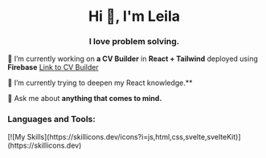 <h1 align="center">Hi 👋, I'm Leila</h1>
<h3 align="center">I love problem solving.</h3>

 🔭 I’m currently working on **a CV Builder** in **React + Tailwind** deployed using **Firebase** <a href="https://github.com/leilabb/cv-builder">Link to CV Builder</a>

 🌱 I’m currently trying to deepen my React knowledge.**

 💬 Ask me about **anything that comes to mind.**

<p align="left">
</p>

<h3 align="left">Languages and Tools:</h3>
[![My Skills](https://skillicons.dev/icons?i=js,html,css,svelte,svelteKit)](https://skillicons.dev)
